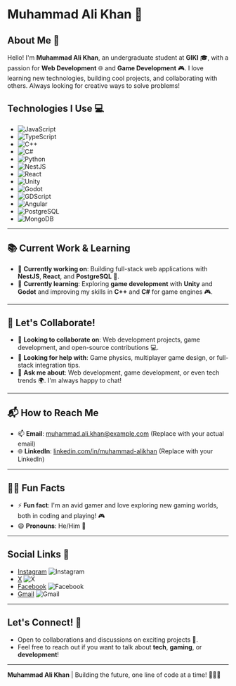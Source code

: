 # Muhammad Ali Khan 👋

## About Me 🌟
Hello! I'm **Muhammad Ali Khan**, an undergraduate student at **GIKI** 🎓, with a passion for **Web Development** 🌐 and **Game Development** 🎮. I love learning new technologies, building cool projects, and collaborating with others. Always looking for creative ways to solve problems!

## Technologies I Use 💻

- ![JavaScript](https://img.shields.io/badge/JavaScript-efd81d?style=flat-square&logo=javascript&logoColor=black) 
- ![TypeScript](https://img.shields.io/badge/TypeScript-3178C6?style=flat-square&logo=typescript&logoColor=white)
- ![C++](https://img.shields.io/badge/C++-00599C?style=flat-square&logo=cplusplus&logoColor=white)
- ![C#](https://img.shields.io/badge/C%23-239120?style=flat-square&logo=c-sharp&logoColor=white)
- ![Python](https://img.shields.io/badge/Python-3776AB?style=flat-square&logo=python&logoColor=white)
- ![NestJS](https://img.shields.io/badge/NestJS-E0234E?style=flat-square&logo=nestjs&logoColor=white)
- ![React](https://img.shields.io/badge/React-61DAFB?style=flat-square&logo=react&logoColor=black)
- ![Unity](https://img.shields.io/badge/Unity-000000?style=flat-square&logo=unity&logoColor=white)
- ![Godot](https://img.shields.io/badge/Godot-358BFF?style=flat-square&logo=godot-engine&logoColor=white)
- ![GDScript](https://img.shields.io/badge/GDScript-355D4B?style=flat-square&logo=godot&logoColor=white)
- ![Angular](https://img.shields.io/badge/Angular-DD0031?style=flat-square&logo=angular&logoColor=white)
- ![PostgreSQL](https://img.shields.io/badge/PostgreSQL-336791?style=flat-square&logo=postgresql&logoColor=white)
- ![MongoDB](https://img.shields.io/badge/MongoDB-47A248?style=flat-square&logo=mongodb&logoColor=white)

---

## 📚 Current Work & Learning

- 🔭 **Currently working on**: Building full-stack web applications with **NestJS**, **React**, and **PostgreSQL** 🚀.
- 🌱 **Currently learning**: Exploring **game development** with **Unity** and **Godot** and improving my skills in **C++** and **C#** for game engines 🎮.
  
---

## 🤝 Let's Collaborate!

- 👯 **Looking to collaborate on**: Web development projects, game development, and open-source contributions 💻.
- 🤔 **Looking for help with**: Game physics, multiplayer game design, or full-stack integration tips.
- 💬 **Ask me about**: Web development, game development, or even tech trends 🌍. I'm always happy to chat!
  
---

## 📬 How to Reach Me

- 📫 **Email**: [muhammad.ali.khan@example.com](mailto:muhammad.ali.khan@example.com) (Replace with your actual email)
- 🌐 **LinkedIn**: [linkedin.com/in/muhammad-alikhan](https://www.linkedin.com/in/muhammad-alikhan) (Replace with your LinkedIn)
  
---

## 🧑‍💻 Fun Facts

- ⚡ **Fun fact**: I'm an avid gamer and love exploring new gaming worlds, both in coding and playing! 🎮
- 😄 **Pronouns**: He/Him 👦
  
---

## Social Links 📲

- [Instagram](https://www.instagram.com/yourusername) ![Instagram](https://img.shields.io/badge/Instagram-E4405F?style=flat-square&logo=instagram&logoColor=white)
- [X](https://twitter.com/yourusername) ![X](https://img.shields.io/badge/Twitter-1DA1F2?style=flat-square&logo=twitter&logoColor=white)
- [Facebook](https://facebook.com/yourusername) ![Facebook](https://img.shields.io/badge/Facebook-1877F2?style=flat-square&logo=facebook&logoColor=white)
- [Gmail](mailto:your-email@gmail.com) ![Gmail](https://img.shields.io/badge/Gmail-EA4335?style=flat-square&logo=gmail&logoColor=white)

---

## Let's Connect! 🤝
- Open to collaborations and discussions on exciting projects 🌱. 
- Feel free to reach out if you want to talk about **tech**, **gaming**, or **development**!

---

**Muhammad Ali Khan** | Building the future, one line of code at a time! 👨‍💻✨